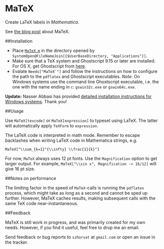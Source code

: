 # MaTeX

Create LaTeX labels in *Mathematica*.

See [the blog post](http://szhorvat.net/pelican/latex-typesetting-in-mathematica.html) about MaTeX.

##Installation

 - Place [`MaTeX.m`](https://github.com/szhorvat/MaTeX/raw/v0.1/MaTeX.m) in the directory opened by `SystemOpen@FileNameJoin[{$UserBaseDirectory, "Applications"}]`.
 - Make sure that a TeX system and Ghostscript 9.15 or later are installed.  For OS X, get Ghostscript from [here](http://pages.uoregon.edu/koch/).
 - Evalate ``Needs["MaTeX`"]`` and follow the instructions on how to configure the path to the `pdflatex` and Ghostscript executables.  *Note:* On Windows systems use the command line Ghostscript executable, i.e. the one with the name ending in `c`: `gswin32c.exe` or `gswin64c.exe`.
 
**Update:** Nasser Abbasi has provided [detailed installation instructions for Windows systems](https://dl.dropboxusercontent.com/u/38623/using_matex_updated.pdf).  Thank you!


##Usage

Use `MaTeX[texcode]` or `MaTeX[expression]` to typeset using LaTeX.  The latter will automatically apply `TeXForm` to `expression`.

The LaTeX code is interpreted in math mode.  Remember to escape backlashes when writing LaTeX code in Mathematica strings, e.g. 

    MaTeX["\\sum_{k=1}^{\\infty} \\frac{1}{k}"]

For now, `MaTeX` always uses 12 pt fonts.  Use the `Magnification` option to get larger output.  For example, `MaTeX["\\sin x", Magnification -> 16/12]` will give 16 pt size.

##Notes on performance

The limiting factor in the speed of `MaTeX`-calls is running the `pdflatex` process, which might take as long as a second and cannot be sped up further.  However, MaTeX caches results, making subsequent calls with the same TeX code near-instantaneous.

##Feedback

MaTeX is still work in progress, and was primarily created for my own needs.  However, if you find it useful, feel free to drop me an email.

Send feedback or bug reports to `szhorvat` at `gmail.com` or open an issue in the tracker.
